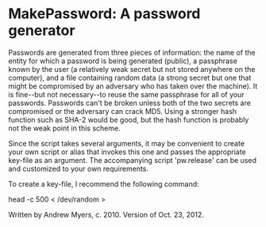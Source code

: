 # MakePassword: A password generator

Passwords are generated from three pieces of information: the name of the
entity for which a password is being generated (public), a passphrase known
by the user (a relatively weak secret but not stored anywhere on the
computer), and a file containing random data (a strong secret but one that
might be compromised by an adversary who has taken over the machine).  It is
fine--but not necessary--to reuse the same passphrase for all of your
passwords.  Passwords can't be broken unless both of the two secrets are
compromised or the adversary can crack MD5. Using a stronger hash function
such as SHA-2 would be good, but the hash function is probably not the weak
point in this scheme.

Since the script takes several arguments, it may be convenient to create your
own script or alias that invokes this one and passes the appropriate key-file
as an argument. The accompanying script 'pw.release' can be used and
customized to your own requirements.

To create a key-file, I recommend the following command:

  head -c 500 < /dev/random  >  <filename>

Written by Andrew Myers, c. 2010. Version of Oct. 23, 2012.
